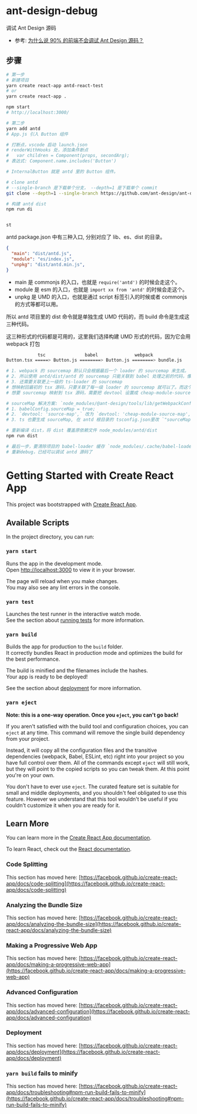 # ant-design-debug

调试 Ant Design 源码

- 参考: [为什么说 90% 的前端不会调试 Ant Design 源码？](https://mp.weixin.qq.com/s/0X3QNLgbqpk6jMjsAX3Jyw)

## 步骤

```bash
# 第一步
# 新建项目
yarn create react-app antd-react-test
# or
yarn create react-app .

npm start
# http://localhost:3000/

# 第二步
yarn add antd
# App.js 引入 Button 组件

# 打断点，vscode 启动 launch.json
# renderWithHooks 处，添加条件断点
#   var children = Component(props, secondArg);
# 表达式: Component.name.includes('Button')

# InternalButton 就是 antd 里的 Button 组件。

# clone antd
# --single-branch 是下载单个分支， --depth=1 是下载单个 commit
git clone --depth=1 --single-branch https://github.com/ant-design/ant-design.git

# 构建 antd dist
npm run di


st
```

antd package.json 中有三种入口, 分别对应了 lib、es、dist 的目录。

```json
{
  "main": "dist/antd.js",
  "module": "es/index.js",
  "unpkg": "dist/antd.min.js",
}
```

- main 是 commonjs 的入口，也就是 `require('antd')` 的时候会走这个。
- module 是 esm 的入口，也就是 `import xx from 'antd'` 的时候会走这个。
- unpkg 是 UMD 的入口，也就是通过 script 标签引入的时候或者 commonjs 的方式等都可以用。

所以 antd 项目里的 dist 命令就是单独生成 UMD 代码的，而 build 命令是生成这三种代码。

这三种形式的代码都是可用的，这里我们选择构建 UMD 形式的代码，因为它会用 webpack 打包


```bash
            tsc               babel              webpack
Button.tsx =====> Button.js ========> Button.js ========> bundle.js

# 1. webpack 的 sourcemap 默认只会根据最后一个 loader 的 sourcemap 来生成。
# 2. 所以使用 antd/dist/antd 的 sourcemap 只能关联到 babel 处理之前的代码，像 ts 语法、jsx 代码这些都没有了。
# 3. 还需要关联更上一级的 ts-loader 的 sourcemap
# 想映射回最初的 tsx 源码，只要关联了每一级 loader 的 sourcemap 就可以了。而这个是可以配置的，就是 devtool。
# 想要 sourcemap 映射到 tsx 源码，需要把 devtool 设置成 cheap-module-source-map，然后开启 babel-loader 和 ts-loader 的 sourcemap。

# sourceMap 解决方案: `node_modules/@ant-design/tools/lib/getWebpackConfig.js`
# 1. babelConfig.sourceMap = true;
# 2. `devtool: 'source-map',` 改为 `devtool: 'cheap-module-source-map',`
# 3. ts 也要生成 sourceMap, 在 antd 根目录的 tsconfig.json里改 `"sourceMap": true,`

# 重新编译 dist，将 dist 覆盖原依赖文件 node_modules/antd/dist
npm run dist

# 最后一步，要清除项目的 babel-loader 缓存 `node_modules/.cache/babel-loader`
# 重新debug，已经可以调试 antd 源码了
```

# Getting Started with Create React App

This project was bootstrapped with [Create React App](https://github.com/facebook/create-react-app).

## Available Scripts

In the project directory, you can run:

### `yarn start`

Runs the app in the development mode.\
Open [http://localhost:3000](http://localhost:3000) to view it in your browser.

The page will reload when you make changes.\
You may also see any lint errors in the console.

### `yarn test`

Launches the test runner in the interactive watch mode.\
See the section about [running tests](https://facebook.github.io/create-react-app/docs/running-tests) for more information.

### `yarn build`

Builds the app for production to the `build` folder.\
It correctly bundles React in production mode and optimizes the build for the best performance.

The build is minified and the filenames include the hashes.\
Your app is ready to be deployed!

See the section about [deployment](https://facebook.github.io/create-react-app/docs/deployment) for more information.

### `yarn eject`

**Note: this is a one-way operation. Once you `eject`, you can't go back!**

If you aren't satisfied with the build tool and configuration choices, you can `eject` at any time. This command will remove the single build dependency from your project.

Instead, it will copy all the configuration files and the transitive dependencies (webpack, Babel, ESLint, etc) right into your project so you have full control over them. All of the commands except `eject` will still work, but they will point to the copied scripts so you can tweak them. At this point you're on your own.

You don't have to ever use `eject`. The curated feature set is suitable for small and middle deployments, and you shouldn't feel obligated to use this feature. However we understand that this tool wouldn't be useful if you couldn't customize it when you are ready for it.

## Learn More

You can learn more in the [Create React App documentation](https://facebook.github.io/create-react-app/docs/getting-started).

To learn React, check out the [React documentation](https://reactjs.org/).

### Code Splitting

This section has moved here: [https://facebook.github.io/create-react-app/docs/code-splitting](https://facebook.github.io/create-react-app/docs/code-splitting)

### Analyzing the Bundle Size

This section has moved here: [https://facebook.github.io/create-react-app/docs/analyzing-the-bundle-size](https://facebook.github.io/create-react-app/docs/analyzing-the-bundle-size)

### Making a Progressive Web App

This section has moved here: [https://facebook.github.io/create-react-app/docs/making-a-progressive-web-app](https://facebook.github.io/create-react-app/docs/making-a-progressive-web-app)

### Advanced Configuration

This section has moved here: [https://facebook.github.io/create-react-app/docs/advanced-configuration](https://facebook.github.io/create-react-app/docs/advanced-configuration)

### Deployment

This section has moved here: [https://facebook.github.io/create-react-app/docs/deployment](https://facebook.github.io/create-react-app/docs/deployment)

### `yarn build` fails to minify

This section has moved here: [https://facebook.github.io/create-react-app/docs/troubleshooting#npm-run-build-fails-to-minify](https://facebook.github.io/create-react-app/docs/troubleshooting#npm-run-build-fails-to-minify)
